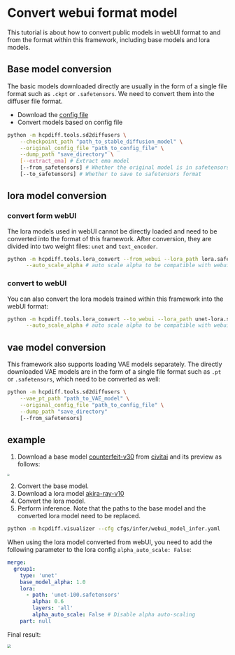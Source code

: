 # Convert webui format model

This tutorial is about how to convert public models in webUI format to and from the format within this framework,
including base models and lora models.

## Base model conversion

The basic models downloaded directly are usually in the form of a single file format such as ```.ckpt``` or ```.safetensors```.
We need to convert them into the diffuser file format.

+ Download the [config file](https://huggingface.co/runwayml/stable-diffusion-v1-5/blob/main/v1-inference.yaml)
+ Convert models based on config file

```bash
python -m hcpdiff.tools.sd2diffusers \
    --checkpoint_path "path_to_stable_diffusion_model" \
    --original_config_file "path_to_config_file" \
    --dump_path "save_directory" \
    [--extract_ema] # Extract ema model
    [--from_safetensors] # Whether the original model is in safetensors format
    [--to_safetensors] # Whether to save to safetensors format
```

## lora model conversion

### convert form webUI
The lora models used in webUI cannot be directly loaded and need to be converted into the format of this framework.
After conversion, they are divided into two weight files: ```unet``` and ```text_encoder```.

```bash
python -m hcpdiff.tools.lora_convert --from_webui --lora_path lora.safetensors --dump_path lora_hcp/ \
      --auto_scale_alpha # auto scale alpha to be compatible with webui models
```

### convert to webUI
You can also convert the lora models trained within this framework into the webUI format:

```bash
python -m hcpdiff.tools.lora_convert --to_webui --lora_path unet-lora.safetensors --lora_path_TE text_encoder-lora.safetensors --dump_path lora-webui.safetensors \
      --auto_scale_alpha # auto scale alpha to be compatible with webui models
```

## vae model conversion

This framework also supports loading VAE models separately.
The directly downloaded VAE models are in the form of a single file format such as ```.pt``` or ```.safetensors```, which need to be converted as well:

```bash
python -m hcpdiff.tools.sd2diffusers \
    --vae_pt_path "path_to_VAE_model" \
    --original_config_file "path_to_config_file" \
    --dump_path "save_directory"
    [--from_safetensors]
```

## example

1. Download a base model [counterfeit-v30](https://civitai.com/models/4468/counterfeit-v30) from [civitai](https://civitai.com/) and its preview as follows:

<img src="../imgs/CounterfeitV30_sample.jpeg" style="zoom: 30%">

2. Convert the base model.
3. Download a lora model [akira-ray-v10](https://civitai.com/models/34147/akira-ray-nijisanji)
4. Convert the lora model.
5. Perform inference. Note that the paths to the base model and the converted lora model need to be replaced.

```bash
python -m hcpdiff.visualizer --cfg cfgs/infer/webui_model_infer.yaml
```

When using the lora model converted from webUI, you need to add the following parameter to the lora config ```alpha_auto_scale: False```:
```yaml
merge: 
  group1:
    type: 'unet'
    base_model_alpha: 1.0
    lora:
      - path: 'unet-100.safetensors'
        alpha: 0.6
        layers: 'all'
        alpha_auto_scale: False # Disable alpha auto-scaling
    part: null
```

Final result:

<img src="../imgs/akira_ray_v10_output.png" style="zoom: 50%">